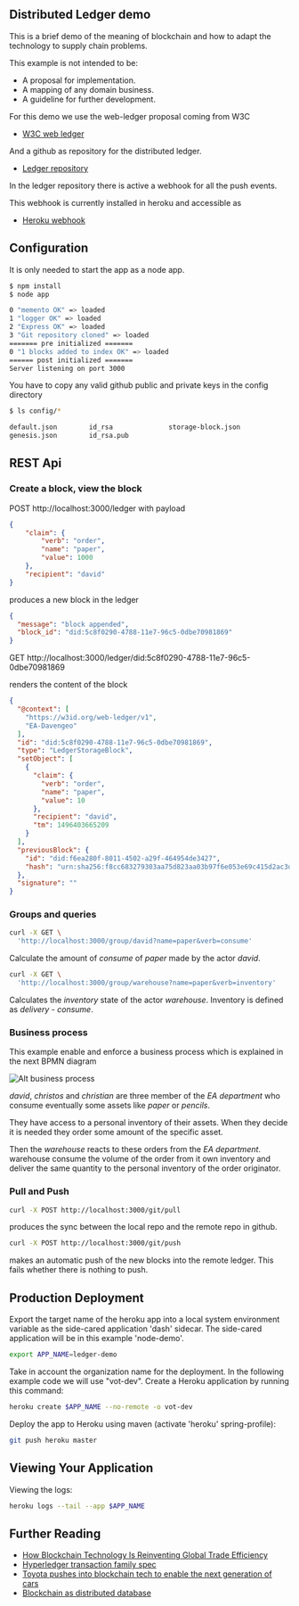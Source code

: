 ## Distributed Ledger demo

This is a brief demo of the meaning of blockchain and how to adapt the technology to supply chain problems.

This example is not intended to be:

 - A proposal for implementation. 
 - A mapping of any domain business.
 - A guideline for further development.
 
 For this demo we use the web-ledger proposal coming from W3C
 
 + [W3C web ledger](https://w3c.github.io/web-ledger/)
 
 And a github as repository for the distributed ledger.

 + [Ledger repository](https://github.com/davengeo/ledger-repo)
 
 In the ledger repository there is active a webhook for all the push events.
 
 This webhook is currently installed in heroku and accessible as 
 
 + [Heroku webhook](https://ledger-demo.herokuapp.com/webhook)
 
## Configuration

It is only needed to start the app as a node app. 

```bash
$ npm install
$ node app

0 "memento OK" => loaded
1 "logger OK" => loaded
2 "Express OK" => loaded
3 "Git repository cloned" => loaded
======= pre initialized =======
0 "1 blocks added to index OK" => loaded
====== post initialized =======
Server listening on port 3000
```

You have to copy any valid github public and private keys in the config directory
 
```bash
$ ls config/*

default.json        id_rsa              storage-block.json
genesis.json        id_rsa.pub
``` 

## REST Api

### Create a block, view the block

POST http://localhost:3000/ledger with payload

```json
{
	"claim": {
		"verb": "order",
		"name": "paper",
		"value": 1000
	},
	"recipient": "david"
}
```

produces a new block in the ledger

```json
{
  "message": "block appended",
  "block_id": "did:5c8f0290-4788-11e7-96c5-0dbe70981869"
}
```
GET http://localhost:3000/ledger/did:5c8f0290-4788-11e7-96c5-0dbe70981869

renders the content of the block

```json
{
  "@context": [
    "https://w3id.org/web-ledger/v1",
    "EA-Davengeo"
  ],
  "id": "did:5c8f0290-4788-11e7-96c5-0dbe70981869",
  "type": "LedgerStorageBlock",
  "setObject": [
    {
      "claim": {
        "verb": "order",
        "name": "paper",
        "value": 10
      },
      "recipient": "david",
      "tm": 1496403665209
    }
  ],
  "previousBlock": {
    "id": "did:f6ea280f-8011-4502-a29f-464954de3427",
    "hash": "urn:sha256:f8cc683279303aa75d823aa03b97f6e053e69c415d2ac3d0ee69b040f7bd7f19"
  },
  "signature": ""
}
```

### Groups and queries

```bash
curl -X GET \
  'http://localhost:3000/group/david?name=paper&verb=consume'  
```

Calculate the amount of *consume* of *paper* made by the actor *david*.


```bash
curl -X GET \
  'http://localhost:3000/group/warehouse?name=paper&verb=inventory'  
```

Calculates the *inventory* state of the actor *warehouse*. Inventory is defined as *delivery* - *consume*.

### Business process

This example enable and enforce a business process which is explained in the next BPMN diagram

![Alt business process](https://rawgit.com/davengeo/ledger-demo/master/public/img/diagram.svg)

*david*, *christos* and *christian* are three member of the *EA department* who consume eventually some assets like 
*paper* 
or *pencils*.

They have access to a personal inventory of their assets. When they decide it is needed they order some amount of the
 specific asset.
 
 Then the *warehouse* reacts to these orders from the *EA department*.  warehouse consume the volume of 
 the order from it own inventory and deliver the same quantity to the personal inventory of the order originator.
  

### Pull and Push

```bash
curl -X POST http://localhost:3000/git/pull
```
produces the sync between the local repo and the remote repo in github.

```bash
curl -X POST http://localhost:3000/git/push
```
makes an automatic push of the new blocks into the remote ledger. This fails whether there is nothing to push.



## Production Deployment

Export the target name of the heroku app into a local system environment variable as the side-cared application 'dash' sidecar.
The side-cared application will be in this example 'node-demo'.

```bash
export APP_NAME=ledger-demo
```

Take in account the organization name for the deployment. In the following example code we will use "vot-dev".
Create a Heroku application by running this command:

```bash
heroku create $APP_NAME --no-remote -o vot-dev
```

Deploy the app to Heroku using maven (activate 'heroku' spring-profile):

```bash
git push heroku master
```

## Viewing Your Application

Viewing the logs:

```bash
heroku logs --tail --app $APP_NAME
```

## Further Reading

+ [How Blockchain Technology Is Reinventing Global Trade Efficiency](https://distributed.com/news/how-blockchain-technology-is-reinventing-global-trade-efficiency/)
+ [Hyperledger transaction family spec](http://intelledger.github.io/transaction_family_specifications.html)
+ [Toyota pushes into blockchain tech to enable the next generation of cars](https://techcrunch.com/2017/05/22/toyota-pushes-into-blockchain-tech-to-enable-the-next-generation-of-cars/)
+ [Blockchain as distributed database](https://medium.com/@sbmeunier/blockchain-technology-a-very-special-kind-of-distributed-database-e63d00781118)

